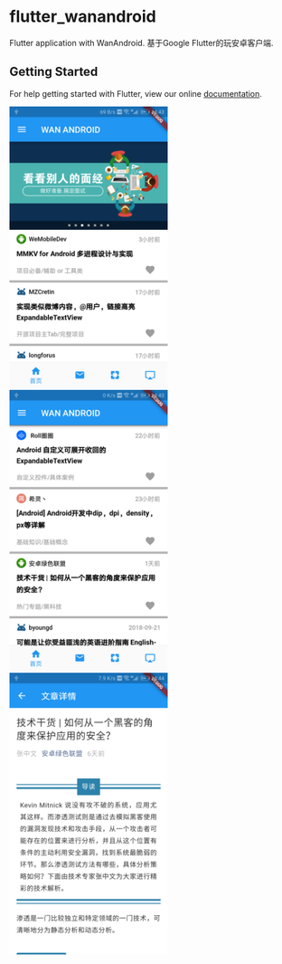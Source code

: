 # flutter_wanandroid

Flutter application with WanAndroid.
基于Google Flutter的玩安卓客户端.

## Getting Started

For help getting started with Flutter, view our online
[documentation](https://flutter.io/).


<img src='./images/screenshot1.png' width=280>
<img src='./images/screenshot2.png' width=280>
<img src='./images/screenshot3.png' width=280>
